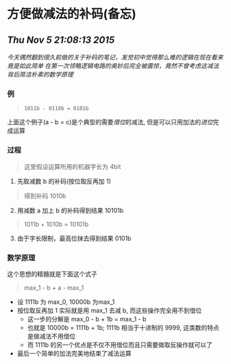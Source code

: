 # 方便做减法的补码(备忘)
## *Thu Nov  5 21:08:13 2015*

*今天偶然翻到很久前做的关于补码的笔记，发觉初中觉得那么难的逻辑在现在看来竟是如此简单*
*在第一次领略逻辑电路的奥妙后完全被震惊，竟然不曾考虑这减法背后简洁朴素的数学原理*

### 例

> `1011b - 0110b = 0101b`

上面这个例子(a - b = c)是个典型的需要*借位*的减法, 但是可以只用加法的*进位*完成运算

### 过程
> 这里假设运算所用的机器字长为 4bit

1. 先取减数 b 的补码(按位取反再加 1)
> 得到补码 1010b
2. 用减数 a 加上 b 的补码得到结果 10101b
> 1011b + 1010b = 10101b
3. 由于字长限制，最高位抹去得到结果 0101b

### 数学原理

这个思想的精髓就是下面这个式子
> max\_1 - b + a - max\_1

* 设 1111b 为 max\_0, 10000b 为max\_1 
* 按位取反再加 1 实际就是用 max\_1 去减 b, 而这些操作完全用不到借位
	+ 这一步的分解是 max\_0 - b + 1b = max\_1 - b
	+ 也就是 10000b = 1111b + 1b; 1111b 相当于十进制的 9999, 这类数的特点是做减法不用借位
	+ 而 1111b 的另一个优点是不仅不用借位而且只需要做取反操作就可以了
* 最后一个简单的加法完美地结束了减法运算
